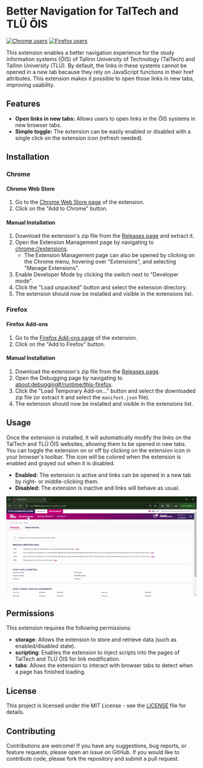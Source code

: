 # Better Navigation for TalTech and TLÜ ÕIS

[![Chrome users](https://img.shields.io/chrome-web-store/users/eilekaogmoefkccfigeaajlnabemldnj?label=Chrome%20users)](https://chromewebstore.google.com/detail/better-ois-navigation/eilekaogmoefkccfigeaajlnabemldnj)
[![Firefox users](https://img.shields.io/amo/users/better-ois-navigation?label=Firefox%20users)](https://addons.mozilla.org/en-US/firefox/addon/better-ois-navigation/)

This extension enables a better navigation experience for the study information systems (ÕIS)
of Tallinn University of Technology (TalTech) and Tallinn University (TLÜ). By default, the links in these systems cannot be opened in a new tab
because they rely on JavaScript functions in their href attributes.
This extension makes it possible to open those links in new tabs, improving usability.

## Features

- **Open links in new tabs:** Allows users to open links in the ÕIS systems in new browser tabs.
- **Simple toggle:** The extension can be easily enabled or disabled with a single click on the extension icon (refresh
  needed).


## Installation

### Chrome

#### Chrome Web Store

1. Go to the [Chrome Web Store page](https://chromewebstore.google.com/detail/better-ois-navigation/eilekaogmoefkccfigeaajlnabemldnj) of the extension.
2. Click on the "Add to Chrome" button.

#### Manual Installation

1. Download the extension's zip file from the [Releases page](https://github.com/anviks/better-ois-navigation/releases) and extract it.
2. Open the Extension Management page by navigating to [chrome://extensions](chrome://extensions).
    - The Extension Management page can also be opened by clicking on the Chrome menu, hovering over "Extensions", and selecting "Manage Extensions".
3. Enable Developer Mode by clicking the switch next to "Developer mode".
4. Click the "Load unpacked" button and select the extension directory.
5. The extension should now be installed and visible in the extensions list.

### Firefox

#### Firefox Add-ons

1. Go to the [Firefox Add-ons page](https://addons.mozilla.org/en-US/firefox/addon/better-ois-navigation/) of the extension.
2. Click on the "Add to Firefox" button.

#### Manual Installation

1. Download the extension's zip file from the [Releases page](https://github.com/anviks/better-ois-navigation/releases).
2. Open the Debugging page by navigating to [about:debugging#/runtime/this-firefox](about:debugging#/runtime/this-firefox).
3. Click the "Load Temporary Add-on..." button and select the downloaded zip file (or extract it and select the `manifest.json` file).
4. The extension should now be installed and visible in the extensions list.


## Usage

Once the extension is installed, it will automatically modify the links
on the TalTech and TLÜ ÕIS websites, allowing them to be opened in new tabs.
You can toggle the extension on or off by clicking on the extension icon
in your browser's toolbar. The icon will be colored when the extension is enabled
and grayed out when it is disabled.

- **Enabled:** The extension is active and links can be opened in a new tab by right- or middle-clicking them.
- **Disabled:** The extension is inactive and links will behave as usual.

[![Demo](demo.gif)](demo.gif)


## Permissions

This extension requires the following permissions:

- **storage**: Allows the extension to store and retrieve data (such as enabled/disabled state).
- **scripting**: Enables the extension to inject scripts into the pages of TalTech and TLÜ ÕIS for link modification.
- **tabs**: Allows the extension to interact with browser tabs to detect when a page has finished loading.


## License

This project is licensed under the MIT License - see the [LICENSE](LICENSE) file for details.


## Contributing

Contributions are welcome! If you have any suggestions, bug reports, or feature requests,
please open an issue on GitHub. If you would like to contribute code, please fork the repository
and submit a pull request.
